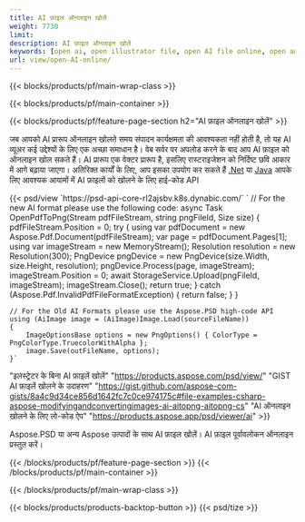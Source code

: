 ```yaml
---
title: AI फ़ाइल ऑनलाइन खोलें
weight: 7730
limit: 
description: AI फ़ाइल ऑनलाइन खोलें
keywords: [open ai, open illustrator file, open AI file online, open adobe illustrator, preview of ai file, ai format open]
url: view/open-AI-online/
---
```


{{< blocks/products/pf/main-wrap-class >}}


{{< blocks/products/pf/main-container >}}

{{< blocks/products/pf/feature-page-section h2="AI फ़ाइल ऑनलाइन खोलें" >}}
<p>जब आपको AI प्रारूप ऑनलाइन खोलते समय संपादन कार्यक्षमता की आवश्यकता नहीं होती है, तो यह AI व्यूअर कई उद्देश्यों के लिए एक अच्छा समाधान है। वेब सर्वर पर अपलोड करने के बाद आप AI फ़ाइल को ऑनलाइन खोल सकते हैं। AI प्रारूप एक वेक्टर प्रारूप है, इसलिए रास्टराइजेशन को निर्दिष्ट छवि आकार में आगे बढ़ाया जाएगा। अतिरिक्त कार्यों के लिए, आप इसका उपयोग कर सकते हैं <a href="/psd/net">.Net</a> या <a href="/psd/java">Java</a> आपके लिए आवश्यक आयामों में AI फ़ाइलों को खोलने के लिए हाई-कोड API</p>
{{< psd/view `https://psd-api-core-rl2ajsbv.k8s.dynabic.com/` 
`	// For the new AI format please use the following code:
	async Task<bool> OpenPdfToPng(Stream pdfFileStream, string pngFileId, Size size)
	{
		pdfFileStream.Position = 0;
		try
		{
			using var pdfDocument = new Aspose.Pdf.Document(pdfFileStream);
			var page = pdfDocument.Pages[1];
			using var imageStream = new MemoryStream();
			Resolution resolution = new Resolution(300);
			PngDevice pngDevice = new PngDevice(size.Width, size.Height, resolution);
			pngDevice.Process(page, imageStream);
			imageStream.Position = 0;
			await StorageService.Upload(pngFileId, imageStream);
			imageStream.Close();
			return true;
		}
		catch (Aspose.Pdf.InvalidPdfFileFormatException)
		{
			return false;
		}
	}
	
	// For the Old AI Formats please use the Aspose.PSD high-code API
	using (AiImage image = (AiImage)Image.Load(sourceFileName))
	{
		ImageOptionsBase options = new PngOptions() { ColorType = PngColorType.TruecolorWithAlpha };
		image.Save(outFileName, options);
	}` 
"इलस्ट्रेटर के बिना AI फ़ाइलें खोलें" "https://products.aspose.com/psd/view/" 
"GIST AI फ़ाइलें खोलने के उदाहरण" "https://gist.github.com/aspose-com-gists/8a4c9d34ce856d1642fc7c0ce974175c#file-examples-csharp-aspose-modifyingandconvertingimages-ai-aitopng-aitopng-cs" 
"AI ऑनलाइन खोलने के लिए लो-कोड ऐप" "https://products.aspose.app/psd/viewer/ai" >}}
<p>Aspose.PSD या अन्य Aspose उत्पादों के साथ AI फ़ाइल खोलें। AI फ़ाइल पूर्वावलोकन ऑनलाइन प्रस्तुत करें।</p>
{{< /blocks/products/pf/feature-page-section >}}
{{< /blocks/products/pf/main-container >}}


{{< /blocks/products/pf/main-wrap-class >}}

{{< blocks/products/products-backtop-button >}}
{{< psd/tize >}}
